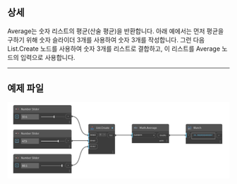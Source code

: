 ## 상세
Average는 숫자 리스트의 평균(산술 평균)을 반환합니다. 아래 예에서는 먼저 평균을 구하기 위해 숫자 슬라이더 3개를 사용하여 숫자 3개를 작성합니다. 그런 다음 List.Create 노드를 사용하여 숫자 3개를 리스트로 결합하고, 이 리스트를 Average 노드의 입력으로 사용합니다.
___
## 예제 파일

![Average](./DSCore.Math.Average_img.jpg)

